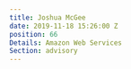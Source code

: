 ```yaml
---
title: Joshua McGee
date: 2019-11-18 15:26:00 Z
position: 66
Details: Amazon Web Services
Section: advisory
---
```


